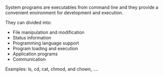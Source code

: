 System programs are executables from command line and they provide a convenient environment for development and execution.

They can divided into:
- File manipulation and modification
- Status information
- Programming language support
- Program loading and execution
- Application programs
- Communication

Examples:
ls, cd, cat, chmod, and chown, ....